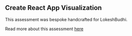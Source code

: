 ## Create React App Visualization

This assessment was bespoke handcrafted for LokeshBudhi.

Read more about this assessment [here](https://react.eogresources.com)
